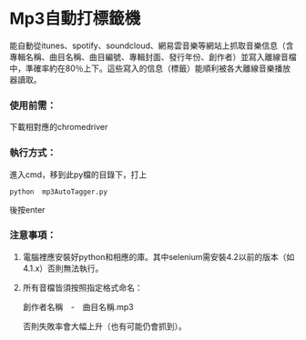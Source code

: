 # Mp3自動打標籤機

能自動從itunes、spotify、soundcloud、網易雲音樂等網站上抓取音樂信息（含專輯名稱、曲目名稱、曲目編號、專輯封面、發行年份、創作者）並寫入離線音檔中，準確率約在80％上下。這些寫入的信息（標籤）能順利被各大離線音樂播放器讀取。

### 使用前需：

下載相對應的chromedriver

### 執行方式：

進入cmd，移到此py檔的目錄下，打上

```
python  mp3AutoTagger.py
```

後按enter

### 注意事項：

1. 電腦裡應安裝好python和相應的庫。其中selenium需安裝4.2以前的版本（如4.1.x）否則無法執行。


2. 所有音檔皆須按照指定格式命名：

   創作者名稱　-　曲目名稱.mp3

   否則失敗率會大幅上升（也有可能仍會抓到）。

